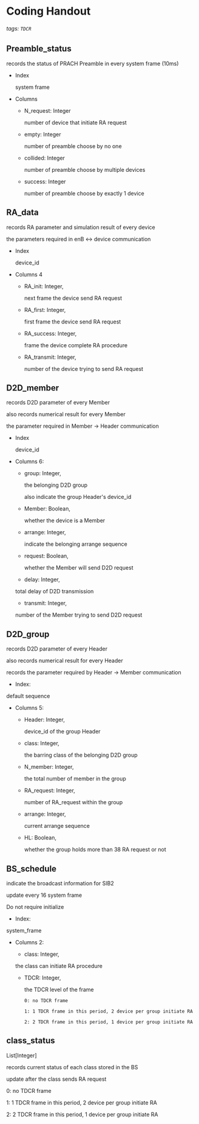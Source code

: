 # Coding Handout

###### tags: `TDCR`

## Preamble_status

records the status of PRACH Preamble in every system frame (10ms)

- Index

  system frame

- Columns

  - N_request: Integer

    number of device that initiate RA request

  - empty: Integer

    number of preamble choose by no one

  - collided: Integer

    number of preamble choose by multiple devices

  - success: Integer

    number of preamble choose by exactly 1 device

## RA_data

records RA parameter and simulation result of every device

the parameters required in enB <-> device communication

- Index

  device_id

- Columns 4

  - RA_init: Integer,

    next frame the device send RA request

  - RA_first: Integer,

    first frame the device send RA request

  - RA_success: Integer,

    frame the device complete RA procedure

  - RA_transmit: Integer,

    number of the device trying to send RA request

## D2D_member

records D2D parameter of every Member

also records numerical result for every Member

the parameter required in Member -> Header communication

- Index

  device_id

- Columns 6:

  - group: Integer,

    the belonging D2D group

    also indicate the group Header's device_id

  - Member: Boolean,

    whether the device is a Member

  - arrange: Integer,

    indicate the belonging arrange sequence

  - request: Boolean,

    whether the Member will send D2D request

  - delay: Integer,

  total delay of D2D transmission

  - transmit: Integer,

  number of the Member trying to send D2D request

## D2D_group

records D2D parameter of every Header

also records numerical result for every Header

records the parameter required by Header -> Member communication

- Index:

default sequence

- Columns 5:

  - Header: Integer,

    device_id of the group Header

  - class: Integer,

    the barring class of the belonging D2D group

  - N_member: Integer,

    the total number of member in the group

  - RA_request: Integer,

    number of RA_request within the group

  - arrange: Integer,

    current arrange sequence

  - HL: Boolean,

    whether the group holds more than 38 RA request or not

## BS_schedule

indicate the broadcast information for SIB2

update every 16 system frame

Do not require initialize

- Index:

system_frame

- Columns 2:

  - class: Integer,

  the class can initiate RA procedure

  - TDCR: Integer,

    the TDCR level of the frame

        0: no TDCR frame

        1: 1 TDCR frame in this period, 2 device per group initiate RA

        2: 2 TDCR frame in this period, 1 device per group initiate RA

## class_status

List[Integer]

records current status of each class stored in the BS

update after the class sends RA request

0: no TDCR frame

1: 1 TDCR frame in this period, 2 device per group initiate RA

2: 2 TDCR frame in this period, 1 device per group initiate RA
